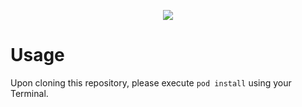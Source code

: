<p align="center">
  <img src="https://img.evbuc.com/https%3A%2F%2Fcdn.evbuc.com%2Fimages%2F79027263%2F289065635694%2F1%2Foriginal.20191101-112402?w=800&auto=compress&rect=0%2C0%2C2160%2C1080&s=d88a864c500e1798e9d175da2cca4c4d">
</p>

# Usage
Upon cloning this repository, please execute `pod install` using your Terminal.
